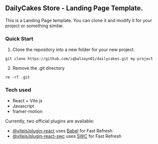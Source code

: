 ## DailyCakes Store - Landing Page Template.

This is a Landing Page template. You can clone it and modify it for your project or something similar.

### Quick Start

1. Clone the repository into a new folder for your new project.

```
git clone https://github.com/iqbalzayn01/dailycakes.git my-project
```

2. Remove the .git directory

```
rm -rf .git
```

### Tech used

- React + Vite js
- Javascript
- framer-motion

Currently, two official plugins are available:

- [@vitejs/plugin-react](https://github.com/vitejs/vite-plugin-react/blob/main/packages/plugin-react/README.md) uses [Babel](https://babeljs.io/) for Fast Refresh
- [@vitejs/plugin-react-swc](https://github.com/vitejs/vite-plugin-react-swc) uses [SWC](https://swc.rs/) for Fast Refresh
